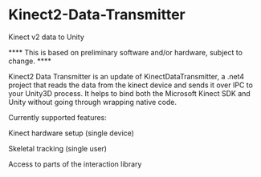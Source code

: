 Kinect2-Data-Transmitter
========================

Kinect v2 data to Unity

**** This is based on preliminary software and/or hardware, subject to change. ****

Kinect2 Data Transmitter is an update of KinectDataTransmitter, a .net4 project that reads the data from the kinect device and sends it over IPC to your Unity3D process. It helps to bind both the Microsoft Kinect SDK and Unity without going through wrapping native code.

Currently supported features:

Kinect hardware setup (single device)

Skeletal tracking (single user)

Access to parts of the interaction library

